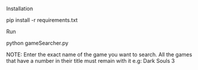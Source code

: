 Installation

pip install -r requirements.txt


Run

python gameSearcher.py

NOTE: Enter the exact name of the game you want to search.
      All the games that have a number in their title must remain with it
      e.g: Dark Souls 3